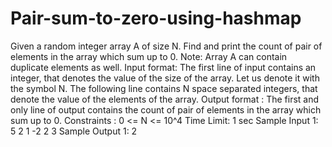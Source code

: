 # Pair-sum-to-zero-using-hashmap
Given a random integer array A of size N. Find and print the count of pair of elements in the array which sum up to 0.
Note: Array A can contain duplicate elements as well.
Input format:
The first line of input contains an integer, that denotes the value of the size of the array. Let us denote it with the symbol N.
The following line contains N space separated integers, that denote the value of the elements of the array.
Output format :
The first and only line of output contains the count of pair of elements in the array which sum up to 0. 
Constraints :
0 <= N <= 10^4
Time Limit: 1 sec
Sample Input 1:
5
2 1 -2 2 3
Sample Output 1:
2
